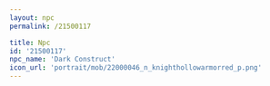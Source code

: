 ```yaml
---
layout: npc
permalink: /21500117

title: Npc
id: '21500117'
npc_name: 'Dark Construct'
icon_url: 'portrait/mob/22000046_n_knighthollowarmorred_p.png'
---
```

